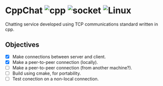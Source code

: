 # CppChat  ![cpp](https://img.shields.io/badge/Language-c%2B%2B17-blue) ![socket](https://img.shields.io/badge/TCP-socket%20programming-orange) ![Linux](https://img.shields.io/badge/Linux-Ubuntu-critical)

Chatting service developed using TCP communications standard written in cpp.

## Objectives
- [x] Make connections between server and client.
- [x] Make a peer-to-peer connection (locally).
- [ ] Make a peer-to-peer connection (from another machine?).
- [ ] Build using cmake, for portability.
- [ ] Test conection on a non-local connection.
